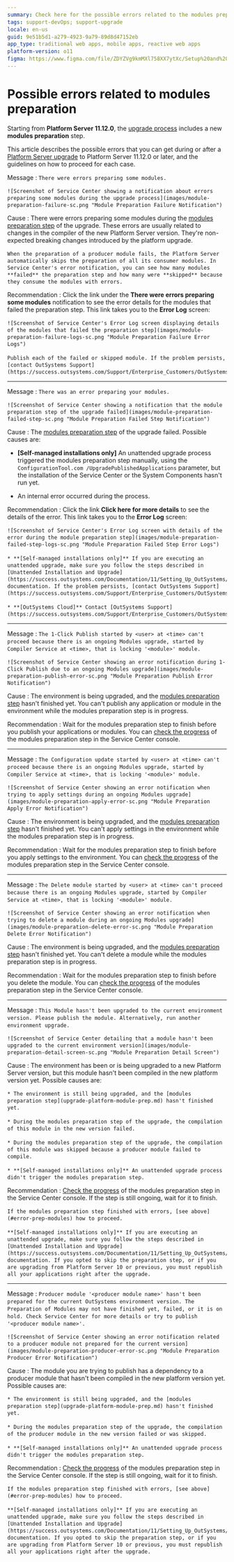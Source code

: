 ```yaml
---
summary: Check here for the possible errors related to the modules preparation step when upgrading your OutSystems environment to a new Platform Server version, and how to proceed for each case.
tags: support-devOps; support-upgrade
locale: en-us
guid: 9e51b5d1-a279-4923-9a79-89d8d47152eb
app_type: traditional web apps, mobile apps, reactive web apps
platform-version: o11
figma: https://www.figma.com/file/ZDYZVg9kmMXl758XX7ytXc/Setup%20and%20maintain%20your%20OutSystems%20Infrastructure?node-id=1561:965
---
```


# Possible errors related to modules preparation

Starting from **Platform Server 11.12.0**, the [upgrade process](upgrade-platform.md) includes a new **modules preparation** step.

This article describes the possible errors that you can get during or after a [Platform Server upgrade](upgrade-platform.md) to Platform Server 11.12.0 or later, and the guidelines on how to proceed for each case.

<a id="error-prep-modules"></a>

Message
:   `There were errors preparing some modules.`

    ![Screenshot of Service Center showing a notification about errors preparing some modules during the upgrade process](images/module-preparation-failure-sc.png "Module Preparation Failure Notification")

Cause
:   There were errors preparing some modules during the [modules preparation step](upgrade-platform-module-prep.md) of the upgrade. These errors are usually related to changes in the compiler of the new Platform Server version. They're non-expected breaking changes introduced by the platform upgrade.

    When the preparation of a producer module fails, the Platform Server automatically skips the preparation of all its consumer modules. In Service Center's error notification, you can see how many modules **failed** the preparation step and how many were **skipped** because they consume the modules with errors.

Recommendation
:   Click the link under the **There were errors preparing some modules** notification to see the error details for the modules that failed the preparation step. This link takes you to the **Error Log** screen:

    ![Screenshot of Service Center's Error Log screen displaying details of the modules that failed the preparation step](images/module-preparation-failure-logs-sc.png "Module Preparation Failure Error Logs")

    Publish each of the failed or skipped module. If the problem persists, [contact OutSystems Support](https://success.outsystems.com/Support/Enterprise_Customers/OutSystems_Support/01_Contact_OutSystems_technical_support).

---

Message
:   `There was an error preparing your modules.`

    ![Screenshot of Service Center showing a notification that the module preparation step of the upgrade failed](images/module-preparation-failed-step-sc.png "Module Preparation Failed Step Notification")

Cause
:   The [modules preparation step](upgrade-platform-module-prep.md) of the upgrade failed. Possible causes are:

  * **[Self-managed installations only]** An unattended upgrade process triggered the modules preparation step manually, using the `ConfigurationTool.com /UpgradePublishedApplications` parameter, but the installation of the Service Center or the System Components hasn't run yet.
    
  * An internal error occurred during the process.

Recommendation
:   Click the link **Click here for more details** to see the details of the error. This link takes you to the **Error Log** screen:

    ![Screenshot of Service Center's Error Log screen with details of the error during the module preparation step](images/module-preparation-failed-step-logs-sc.png "Module Preparation Failed Step Error Logs")

    * **[Self-managed installations only]** If you are executing an unattended upgrade, make sure you follow the steps described in [Unattended Installation and Upgrade](https://success.outsystems.com/Documentation/11/Setting_Up_OutSystems/Unattended_Installation_and_Upgrade#Upgrade) documentation. If the problem persists, [contact OutSystems Support](https://success.outsystems.com/Support/Enterprise_Customers/OutSystems_Support/01_Contact_OutSystems_technical_support).

    * **[OutSystems Cloud]** Contact [OutSystems Support](https://success.outsystems.com/Support/Enterprise_Customers/OutSystems_Support/01_Contact_OutSystems_technical_support).

---

Message
:   `The 1-Click Publish started by <user> at <time> can't proceed because there is an ongoing Modules upgrade, started by Compiler Service at <time>, that is locking '<module>' module.`

    ![Screenshot of Service Center showing an error notification during 1-Click Publish due to an ongoing Modules upgrade](images/module-preparation-publish-error-sc.png "Module Preparation Publish Error Notification")

Cause
:   The environment is being upgraded, and the [modules preparation step](upgrade-platform-module-prep.md) hasn't finished yet. You can't publish any application or module in the environment while the modules preparation step is in progress.

Recommendation
:   Wait for the modules preparation step to finish before you publish your applications or modules. You can [check the progress](upgrade-platform-module-prep.md#progress) of the modules preparation step in the Service Center console.

---

Message
:   `The Configuration update started by <user> at <time> can't proceed because there is an ongoing Modules upgrade, started by Compiler Service at <time>, that is locking '<module>' module.`

    ![Screenshot of Service Center showing an error notification when trying to apply settings during an ongoing Modules upgrade](images/module-preparation-apply-error-sc.png "Module Preparation Apply Error Notification")

Cause
:   The environment is being upgraded, and the [modules preparation step](upgrade-platform-module-prep.md) hasn't finished yet. You can't apply settings in the environment while the modules preparation step is in progress.

Recommendation
:   Wait for the modules preparation step to finish before you apply settings to the environment. You can [check the progress](upgrade-platform-module-prep.md#progress) of the modules preparation step in the Service Center console.

---

Message
:   `The Delete module started by <user> at <time> can't proceed because there is an ongoing Modules upgrade, started by Compiler Service at <time>, that is locking '<module>' module.`

    ![Screenshot of Service Center showing an error notification when trying to delete a module during an ongoing Modules upgrade](images/module-preparation-delete-error-sc.png "Module Preparation Delete Error Notification")

Cause
:   The environment is being upgraded, and the [modules preparation step](upgrade-platform-module-prep.md) hasn't finished yet. You can't delete a module while the modules preparation step is in progress.

Recommendation
:   Wait for the modules preparation step to finish before you delete the module. You can [check the progress](upgrade-platform-module-prep.md#progress) of the modules preparation step in the Service Center console.

---

Message
:   `This Module hasn't been upgraded to the current environment version. Please publish the module. Alternatively, run another environment upgrade.`

    ![Screenshot of Service Center detailing that a module hasn't been upgraded to the current environment version](images/module-preparation-detail-screen-sc.png "Module Preparation Detail Screen")

Cause
:   The environment has been or is being upgraded to a new Platform Server version, but this module hasn't been compiled in the new platform version yet. Possible causes are:

    * The environment is still being upgraded, and the [modules preparation step](upgrade-platform-module-prep.md) hasn't finished yet.

    * During the modules preparation step of the upgrade, the compilation of this module in the new version failed.

    * During the modules preparation step of the upgrade, the compilation of this module was skipped because a producer module failed to compile.

    * **[Self-managed installations only]** An unattended upgrade process didn't trigger the modules preparation step.

Recommendation
:   [Check the progress](upgrade-platform-module-prep.md#progress) of the modules preparation step in the Service Center console. If the step is still ongoing, wait for it to finish.

    If the modules preparation step finished with errors, [see above](#error-prep-modules) how to proceed.

    **[Self-managed installations only]** If you are executing an unattended upgrade, make sure you follow the steps described in [Unattended Installation and Upgrade](https://success.outsystems.com/Documentation/11/Setting_Up_OutSystems/Unattended_Installation_and_Upgrade#Upgrade) documentation. If you opted to skip the preparation step, or if you are upgrading from Platform Server 10 or previous, you must republish all your applications right after the upgrade.

---

Message
:   `Producer module '<producer module name>' hasn't been prepared for the current OutSystems environment version. The Preparation of Modules may not have finished yet, failed, or it is on hold. Check Service Center for more details or try to publish '<producer module name>'.`

    ![Screenshot of Service Center showing an error notification related to a producer module not prepared for the current version](images/module-preparation-producer-error-sc.png "Module Preparation Producer Error Notification")

Cause
:   The module you are trying to publish has a dependency to a producer module that hasn't been compiled in the new platform version yet. Possible causes are:

    * The environment is still being upgraded, and the [modules preparation step](upgrade-platform-module-prep.md) hasn't finished yet.

    * During the modules preparation step of the upgrade, the compilation of the producer module in the new version failed or was skipped.

    * **[Self-managed installations only]** An unattended upgrade process didn't trigger the modules preparation step.

Recommendation
:   [Check the progress](upgrade-platform-module-prep.md#progress) of the modules preparation step in the Service Center console. If the step is still ongoing, wait for it to finish.

    If the modules preparation step finished with errors, [see above](#error-prep-modules) how to proceed.

    **[Self-managed installations only]** If you are executing an unattended upgrade, make sure you follow the steps described in [Unattended Installation and Upgrade](https://success.outsystems.com/Documentation/11/Setting_Up_OutSystems/Unattended_Installation_and_Upgrade#Upgrade) documentation. If you opted to skip the preparation step, or if you are upgrading from Platform Server 10 or previous, you must republish all your applications right after the upgrade.
